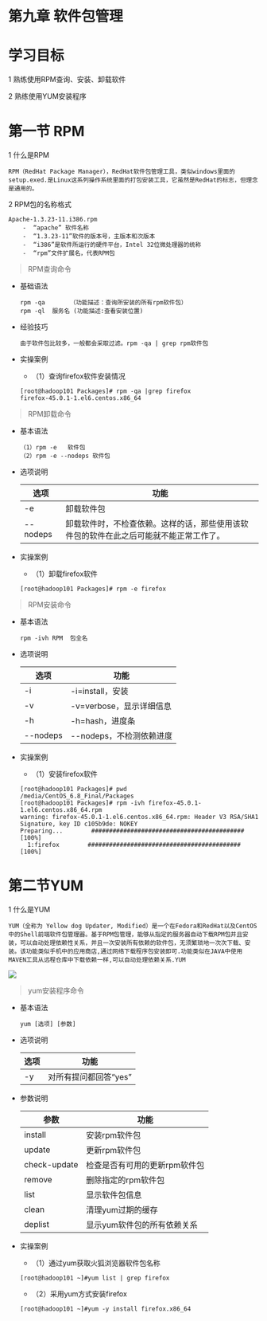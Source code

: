 # 第九章 软件包管理

# 学习目标

1 熟练使用RPM查询、安装、卸载软件

2 熟练使用YUM安装程序

# 第一节 RPM

1 什么是RPM

```text
RPM（RedHat Package Manager），RedHat软件包管理工具，类似windows里面的setup.exed.是Linux这系列操作系统里面的打包安装工具，它虽然是RedHat的标志，但理念是通用的。

```

2 RPM包的名称格式

```纯文本
Apache-1.3.23-11.i386.rpm
​    -  “apache” 软件名称
​    -  “1.3.23-11”软件的版本号，主版本和次版本
​    -  “i386”是软件所运行的硬件平台，Intel 32位微处理器的统称
​    -  “rpm”文件扩展名，代表RPM包
```

> RPM查询命令

*   基础语法

    ```纯文本
    rpm -qa       （功能描述：查询所安装的所有rpm软件包）
    rpm -ql  服务名 (功能描述:查看安装位置)
    ```

*   经验技巧

    ```纯文本
    由于软件包比较多，一般都会采取过滤。rpm -qa | grep rpm软件包
    ```

*   实操案例

    *   （1）查询firefox软件安装情况

    ```纯文本
    [root@hadoop101 Packages]# rpm -qa |grep firefox 
    firefox-45.0.1-1.el6.centos.x86_64
    ```

> RPM卸载命令

*   基本语法

    ```纯文本
    （1）rpm -e   软件包  
    （2）rpm -e --nodeps 软件包
    ```

*   选项说明

    | 选项       | 功能                                          |
    | -------- | ------------------------------------------- |
    | -e       | 卸载软件包                                       |
    | --nodeps | 卸载软件时，不检查依赖。这样的话，那些使用该软件包的软件在此之后可能就不能正常工作了。 |

*   实操案例

    *   （1）卸载firefox软件

    ```纯文本
    [root@hadoop101 Packages]# rpm -e firefox
    ```

> RPM安装命令

*   基本语法

    ```纯文本
    rpm -ivh RPM  包全名
    ```

*   选项说明

    | 选项       | 功能                |
    | -------- | ----------------- |
    | -i       | -i=install，安装     |
    | -v       | -v=verbose，显示详细信息 |
    | -h       | -h=hash，进度条       |
    | --nodeps | --nodeps，不检测依赖进度  |

*   实操案例

    *   （1）安装firefox软件

    ```纯文本
    [root@hadoop101 Packages]# pwd
    /media/CentOS_6.8_Final/Packages
    [root@hadoop101 Packages]# rpm -ivh firefox-45.0.1-1.el6.centos.x86_64.rpm 
    warning: firefox-45.0.1-1.el6.centos.x86_64.rpm: Header V3 RSA/SHA1 Signature, key ID c105b9de: NOKEY
    Preparing...        ########################################### [100%]
      1:firefox        ########################################### [100%]
    ```

# 第二节YUM

1 什么是YUM

```纯文本
YUM（全称为 Yellow dog Updater, Modified）是一个在Fedora和RedHat以及CentOS中的Shell前端软件包管理器。基于RPM包管理，能够从指定的服务器自动下载RPM包并且安装，可以自动处理依赖性关系，并且一次安装所有依赖的软件包，无须繁琐地一次次下载、安装。该功能类似手机中的应用商店,通过网络下载程序包安装即可.功能类似在JAVA中使用MAVEN工具从远程仓库中下载依赖一样,可以自动处理依赖关系.YUM
```

![](image/y1_acv-SC0ehK.png)

> yum安装程序命令

*   基本语法

    ```纯文本
    yum [选项] [参数]
    ```

*   选项说明

    | 选项 | 功能            |
    | -- | ------------- |
    | -y | 对所有提问都回答“yes” |

*   参数说明

    | 参数           | 功能               |
    | ------------ | ---------------- |
    | install      | 安装rpm软件包         |
    | update       | 更新rpm软件包         |
    | check-update | 检查是否有可用的更新rpm软件包 |
    | remove       | 删除指定的rpm软件包      |
    | list         | 显示软件包信息          |
    | clean        | 清理yum过期的缓存       |
    | deplist      | 显示yum软件包的所有依赖关系  |

*   实操案例

    *   （1）通过yum获取火狐浏览器软件包名称

    ```纯文本
    [root@hadoop101 ~]#yum list | grep firefox
    ```

    *   （2）采用yum方式安装firefox

    ```纯文本
    [root@hadoop101 ~]#yum -y install firefox.x86_64
    ```
